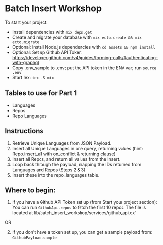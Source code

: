 # Batch Insert Workshop

To start your project:

  * Install dependencies with `mix deps.get`
  * Create and migrate your database with `mix ecto.create && mix ecto.migrate`
  * Optional: Install Node.js dependencies with `cd assets && npm install`
  * Optional: Set up Github API Token: https://developer.github.com/v4/guides/forming-calls/#authenticating-with-graphql
  * Copy .env_sample to .env; put the API token in the ENV var; run `source .env`
  * Start Iex: `iex -S mix`

  ## Tables to use for Part 1

  * Languages
  * Repos
  * Repo Languages

  ## Instructions

  1. Retrieve Unique Languages from JSON Payload.
  2. Insert all Unique Languages in one query, returning values (hint: Repo.insert_all with on_conflict & returning clause)
  3. Insert all Repos, and return all values from the Insert.
  4. Loop back through the payload, mapping the IDs returned from Languages and Repos (Steps 2 & 3)
  5. Insert these into the repo_languages table.

  ## Where to begin:

  1. If you have a Github API Token set up (from Start your project section): You can run `GithubApi.repos` to fetch the first 10 repos. The file is located at lib/batch_insert_workshop/services/github_api.ex`

  OR

  2. If you don't have a token set up, you can get a sample payload from: `GithubPayload.sample`



